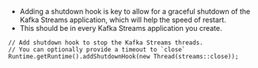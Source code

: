 - Adding a shutdown hook is key to allow for a graceful shutdown of the Kafka Streams application, which will help the speed of restart.
- This should be in every Kafka Streams application you create. 

```
// Add shutdown hook to stop the Kafka Streams threads.
// You can optionally provide a timeout to `close`
Runtime.getRuntime().addShutdownHook(new Thread(streams::close));

```